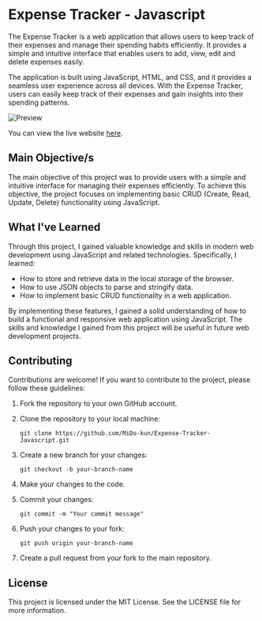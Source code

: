 # Expense Tracker - Javascript 

The Expense Tracker is a web application that allows users to keep track of their expenses and manage their spending habits efficiently. It provides a simple and intuitive interface that enables users to add, view, edit and delete expenses easily.

The application is built using JavaScript, HTML, and CSS, and it provides a seamless user experience across all devices. With the Expense Tracker, users can easily keep track of their expenses and gain insights into their spending patterns.

![Preview](https://lh3.googleusercontent.com/pw/AJFCJaVlcDtTMgrRrnnKq-pZdC4hkxNuk4dZjIfK4IDbdeBkbNG3gZSD5MszSr2srjuF3Ra7vcAAnFU-hhlf0Z25cd5dHexremmiu8LctJJkfUXOqgBj127XTJ75sd2dKMBPD7ruOn90jKhoRXW3E0-gyjxY=w1365-h635-s-no)

You can view the live website [here](https://mido-kun.github.io/Expense-Tracker-Javascript/).

## Main Objective/s

The main objective of this project was to provide users with a simple and intuitive interface for managing their expenses efficiently. To achieve this objective, the project focuses on implementing basic CRUD (Create, Read, Update, Delete) functionality using JavaScript.

## What I've Learned

Through this project, I gained valuable knowledge and skills in modern web development using JavaScript and related technologies. Specifically, I learned:

- How to store and retrieve data in the local storage of the browser.
- How to use JSON objects to parse and stringify data.
- How to implement basic CRUD functionality in a web application.

By implementing these features, I gained a solid understanding of how to build a functional and responsive web application using JavaScript. The skills and knowledge I gained from this project will be useful in future web development projects.

## Contributing

Contributions are welcome! If you want to contribute to the project, please follow these guidelines:

1. Fork the repository to your own GitHub account.

2. Clone the repository to your local machine:

   `git clone https://github.com/MiDo-kun/Expense-Tracker-Javascript.git`

3. Create a new branch for your changes:

   `git checkout -b your-branch-name`

4. Make your changes to the code.

5. Commit your changes:

   `git commit -m "Your commit message"`

6. Push your changes to your fork:

   `git push origin your-branch-name`

7. Create a pull request from your fork to the main repository.

## License

This project is licensed under the MIT License. See the LICENSE file for more information.